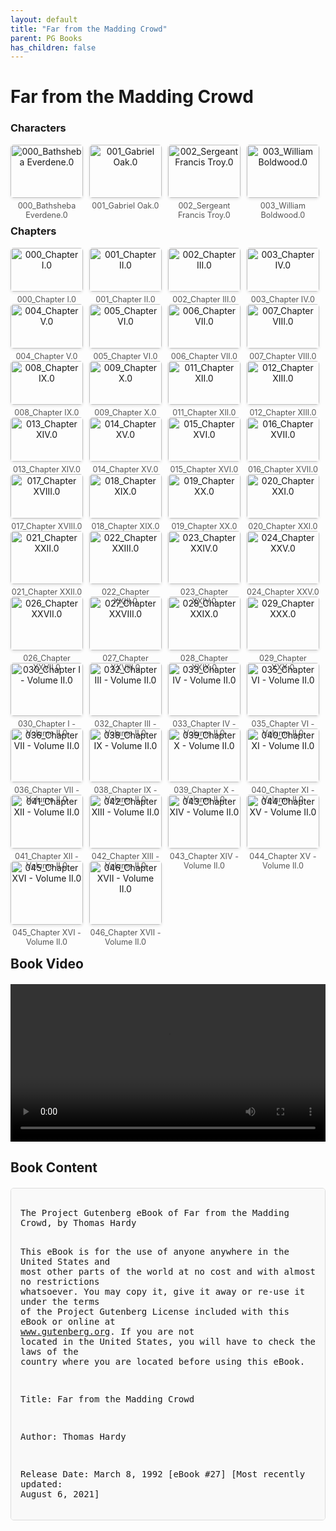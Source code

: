 ```yaml
---
layout: default
title: "Far from the Madding Crowd"
parent: PG Books
has_children: false
---
```



<style>
.image-gallery {
  display: flex;
  flex-wrap: wrap;
  justify-content: space-between;
  margin-bottom: 20px;
}

.image-row {
  display: flex;
  justify-content: flex-start;
  width: 100%;
  margin-bottom: 20px;
}

.image-item {
  width: 23%;
  margin-right: 2%;
  text-align: center;
}

.image-item:last-child {
  margin-right: 0;
}

.image-item img {
  width: 100%;
  height: auto;
  object-fit: cover;
  border-radius: 5px;
  box-shadow: 0 2px 4px rgba(0,0,0,0.1);
}

.image-item p {
  margin-top: 5px;
  font-size: 0.9em;
  color: #555;
}

.video-container {
  margin: 20px 0;
}

.book-content {
  max-height: 500px;
  overflow-y: auto;
  padding: 15px;
  border: 1px solid #ddd;
  border-radius: 5px;
  background-color: #f9f9f9;
  font-family: monospace;
  white-space: pre-wrap;
  margin-top: 20px;
}
</style>


# Far from the Madding Crowd

<h3>Characters</h3>
<div class="image-gallery">
<div class="image-row">
  <div class="image-item">
    <img src="../results/Far from the Madding Crowd/characters/000_Bathsheba Everdene.0.png" alt="000_Bathsheba Everdene.0">
    <p>000_Bathsheba Everdene.0</p>
  </div>
  <div class="image-item">
    <img src="../results/Far from the Madding Crowd/characters/001_Gabriel Oak.0.png" alt="001_Gabriel Oak.0">
    <p>001_Gabriel Oak.0</p>
  </div>
  <div class="image-item">
    <img src="../results/Far from the Madding Crowd/characters/002_Sergeant Francis Troy.0.png" alt="002_Sergeant Francis Troy.0">
    <p>002_Sergeant Francis Troy.0</p>
  </div>
  <div class="image-item">
    <img src="../results/Far from the Madding Crowd/characters/003_William Boldwood.0.png" alt="003_William Boldwood.0">
    <p>003_William Boldwood.0</p>
  </div>
</div>
</div>

<h3>Chapters</h3>
<div class="image-gallery">
<div class="image-row">
  <div class="image-item">
    <img src="../results/Far from the Madding Crowd/chapters/000_Chapter I.0.png" alt="000_Chapter I.0">
    <p>000_Chapter I.0</p>
  </div>
  <div class="image-item">
    <img src="../results/Far from the Madding Crowd/chapters/001_Chapter II.0.png" alt="001_Chapter II.0">
    <p>001_Chapter II.0</p>
  </div>
  <div class="image-item">
    <img src="../results/Far from the Madding Crowd/chapters/002_Chapter III.0.png" alt="002_Chapter III.0">
    <p>002_Chapter III.0</p>
  </div>
  <div class="image-item">
    <img src="../results/Far from the Madding Crowd/chapters/003_Chapter IV.0.png" alt="003_Chapter IV.0">
    <p>003_Chapter IV.0</p>
  </div>
</div>
<div class="image-row">
  <div class="image-item">
    <img src="../results/Far from the Madding Crowd/chapters/004_Chapter V.0.png" alt="004_Chapter V.0">
    <p>004_Chapter V.0</p>
  </div>
  <div class="image-item">
    <img src="../results/Far from the Madding Crowd/chapters/005_Chapter VI.0.png" alt="005_Chapter VI.0">
    <p>005_Chapter VI.0</p>
  </div>
  <div class="image-item">
    <img src="../results/Far from the Madding Crowd/chapters/006_Chapter VII.0.png" alt="006_Chapter VII.0">
    <p>006_Chapter VII.0</p>
  </div>
  <div class="image-item">
    <img src="../results/Far from the Madding Crowd/chapters/007_Chapter VIII.0.png" alt="007_Chapter VIII.0">
    <p>007_Chapter VIII.0</p>
  </div>
</div>
<div class="image-row">
  <div class="image-item">
    <img src="../results/Far from the Madding Crowd/chapters/008_Chapter IX.0.png" alt="008_Chapter IX.0">
    <p>008_Chapter IX.0</p>
  </div>
  <div class="image-item">
    <img src="../results/Far from the Madding Crowd/chapters/009_Chapter X.0.png" alt="009_Chapter X.0">
    <p>009_Chapter X.0</p>
  </div>
  <div class="image-item">
    <img src="../results/Far from the Madding Crowd/chapters/011_Chapter XII.0.png" alt="011_Chapter XII.0">
    <p>011_Chapter XII.0</p>
  </div>
  <div class="image-item">
    <img src="../results/Far from the Madding Crowd/chapters/012_Chapter XIII.0.png" alt="012_Chapter XIII.0">
    <p>012_Chapter XIII.0</p>
  </div>
</div>
<div class="image-row">
  <div class="image-item">
    <img src="../results/Far from the Madding Crowd/chapters/013_Chapter XIV.0.png" alt="013_Chapter XIV.0">
    <p>013_Chapter XIV.0</p>
  </div>
  <div class="image-item">
    <img src="../results/Far from the Madding Crowd/chapters/014_Chapter XV.0.png" alt="014_Chapter XV.0">
    <p>014_Chapter XV.0</p>
  </div>
  <div class="image-item">
    <img src="../results/Far from the Madding Crowd/chapters/015_Chapter XVI.0.png" alt="015_Chapter XVI.0">
    <p>015_Chapter XVI.0</p>
  </div>
  <div class="image-item">
    <img src="../results/Far from the Madding Crowd/chapters/016_Chapter XVII.0.png" alt="016_Chapter XVII.0">
    <p>016_Chapter XVII.0</p>
  </div>
</div>
<div class="image-row">
  <div class="image-item">
    <img src="../results/Far from the Madding Crowd/chapters/017_Chapter XVIII.0.png" alt="017_Chapter XVIII.0">
    <p>017_Chapter XVIII.0</p>
  </div>
  <div class="image-item">
    <img src="../results/Far from the Madding Crowd/chapters/018_Chapter XIX.0.png" alt="018_Chapter XIX.0">
    <p>018_Chapter XIX.0</p>
  </div>
  <div class="image-item">
    <img src="../results/Far from the Madding Crowd/chapters/019_Chapter XX.0.png" alt="019_Chapter XX.0">
    <p>019_Chapter XX.0</p>
  </div>
  <div class="image-item">
    <img src="../results/Far from the Madding Crowd/chapters/020_Chapter XXI.0.png" alt="020_Chapter XXI.0">
    <p>020_Chapter XXI.0</p>
  </div>
</div>
<div class="image-row">
  <div class="image-item">
    <img src="../results/Far from the Madding Crowd/chapters/021_Chapter XXII.0.png" alt="021_Chapter XXII.0">
    <p>021_Chapter XXII.0</p>
  </div>
  <div class="image-item">
    <img src="../results/Far from the Madding Crowd/chapters/022_Chapter XXIII.0.png" alt="022_Chapter XXIII.0">
    <p>022_Chapter XXIII.0</p>
  </div>
  <div class="image-item">
    <img src="../results/Far from the Madding Crowd/chapters/023_Chapter XXIV.0.png" alt="023_Chapter XXIV.0">
    <p>023_Chapter XXIV.0</p>
  </div>
  <div class="image-item">
    <img src="../results/Far from the Madding Crowd/chapters/024_Chapter XXV.0.png" alt="024_Chapter XXV.0">
    <p>024_Chapter XXV.0</p>
  </div>
</div>
<div class="image-row">
  <div class="image-item">
    <img src="../results/Far from the Madding Crowd/chapters/026_Chapter XXVII.0.png" alt="026_Chapter XXVII.0">
    <p>026_Chapter XXVII.0</p>
  </div>
  <div class="image-item">
    <img src="../results/Far from the Madding Crowd/chapters/027_Chapter XXVIII.0.png" alt="027_Chapter XXVIII.0">
    <p>027_Chapter XXVIII.0</p>
  </div>
  <div class="image-item">
    <img src="../results/Far from the Madding Crowd/chapters/028_Chapter XXIX.0.png" alt="028_Chapter XXIX.0">
    <p>028_Chapter XXIX.0</p>
  </div>
  <div class="image-item">
    <img src="../results/Far from the Madding Crowd/chapters/029_Chapter XXX.0.png" alt="029_Chapter XXX.0">
    <p>029_Chapter XXX.0</p>
  </div>
</div>
<div class="image-row">
  <div class="image-item">
    <img src="../results/Far from the Madding Crowd/chapters/030_Chapter I - Volume II.0.png" alt="030_Chapter I - Volume II.0">
    <p>030_Chapter I - Volume II.0</p>
  </div>
  <div class="image-item">
    <img src="../results/Far from the Madding Crowd/chapters/032_Chapter III - Volume II.0.png" alt="032_Chapter III - Volume II.0">
    <p>032_Chapter III - Volume II.0</p>
  </div>
  <div class="image-item">
    <img src="../results/Far from the Madding Crowd/chapters/033_Chapter IV - Volume II.0.png" alt="033_Chapter IV - Volume II.0">
    <p>033_Chapter IV - Volume II.0</p>
  </div>
  <div class="image-item">
    <img src="../results/Far from the Madding Crowd/chapters/035_Chapter VI - Volume II.0.png" alt="035_Chapter VI - Volume II.0">
    <p>035_Chapter VI - Volume II.0</p>
  </div>
</div>
<div class="image-row">
  <div class="image-item">
    <img src="../results/Far from the Madding Crowd/chapters/036_Chapter VII - Volume II.0.png" alt="036_Chapter VII - Volume II.0">
    <p>036_Chapter VII - Volume II.0</p>
  </div>
  <div class="image-item">
    <img src="../results/Far from the Madding Crowd/chapters/038_Chapter IX - Volume II.0.png" alt="038_Chapter IX - Volume II.0">
    <p>038_Chapter IX - Volume II.0</p>
  </div>
  <div class="image-item">
    <img src="../results/Far from the Madding Crowd/chapters/039_Chapter X - Volume II.0.png" alt="039_Chapter X - Volume II.0">
    <p>039_Chapter X - Volume II.0</p>
  </div>
  <div class="image-item">
    <img src="../results/Far from the Madding Crowd/chapters/040_Chapter XI - Volume II.0.png" alt="040_Chapter XI - Volume II.0">
    <p>040_Chapter XI - Volume II.0</p>
  </div>
</div>
<div class="image-row">
  <div class="image-item">
    <img src="../results/Far from the Madding Crowd/chapters/041_Chapter XII - Volume II.0.png" alt="041_Chapter XII - Volume II.0">
    <p>041_Chapter XII - Volume II.0</p>
  </div>
  <div class="image-item">
    <img src="../results/Far from the Madding Crowd/chapters/042_Chapter XIII - Volume II.0.png" alt="042_Chapter XIII - Volume II.0">
    <p>042_Chapter XIII - Volume II.0</p>
  </div>
  <div class="image-item">
    <img src="../results/Far from the Madding Crowd/chapters/043_Chapter XIV - Volume II.0.png" alt="043_Chapter XIV - Volume II.0">
    <p>043_Chapter XIV - Volume II.0</p>
  </div>
  <div class="image-item">
    <img src="../results/Far from the Madding Crowd/chapters/044_Chapter XV - Volume II.0.png" alt="044_Chapter XV - Volume II.0">
    <p>044_Chapter XV - Volume II.0</p>
  </div>
</div>
<div class="image-row">
  <div class="image-item">
    <img src="../results/Far from the Madding Crowd/chapters/045_Chapter XVI - Volume II.0.png" alt="045_Chapter XVI - Volume II.0">
    <p>045_Chapter XVI - Volume II.0</p>
  </div>
  <div class="image-item">
    <img src="../results/Far from the Madding Crowd/chapters/046_Chapter XVII - Volume II.0.png" alt="046_Chapter XVII - Volume II.0">
    <p>046_Chapter XVII - Volume II.0</p>
  </div>
</div>
</div>

<h2>Book Video</h2>
<div class="video-container">
  <video controls width="100%">
    <source src="../videos/Far from the Madding Crowd.mp4" type="video/mp4">
    Your browser does not support the video tag.
  </video>
</div>


## Book Content

<div class="book-content">
﻿The Project Gutenberg eBook of Far from the Madding Crowd, by Thomas Hardy

This eBook is for the use of anyone anywhere in the United States and
most other parts of the world at no cost and with almost no restrictions
whatsoever. You may copy it, give it away or re-use it under the terms
of the Project Gutenberg License included with this eBook or online at
www.gutenberg.org. If you are not located in the United States, you
will have to check the laws of the country where you are located before
using this eBook.

Title: Far from the Madding Crowd

Author: Thomas Hardy

Release Date: March 8, 1992 [eBook #27]
[Most recently updated: August 6, 2021]

Language: English

Character set encoding: UTF-8


*** START OF THE PROJECT GUTENBERG EBOOK FAR FROM THE MADDING CROWD ***




There are two editions of this ebook in the Project Gutenberg
collection. Various characteristics of each ebook are listed to aid in
selecting the preferred file.

Click on any of the filenumbers below to quickly view each ebook.

27     1874, First Edition; illustrated.

107    1895, Second Edition, extensively revised by Thomas Hardy.




Far from the Madding Crowd

by Thomas Hardy

AUTHOR OF
“A PAIR OF BLUE EYES,” “UNDER THE GREENWOOD TREE,” ETC.

WITH TWELVE ILLUSTRATIONS.

IN TWO VOLUMES

LONDON:
SMITH, ELDER & CO., 15, WATERLOO PLACE.
1874.


Contents

 VOLUME I.
 CHAPTER I. DESCRIPTION OF FARMER OAK—AN INCIDENT
 CHAPTER II. NIGHT—THE FLOCK—AN INTERIOR—ANOTHER INTERIOR
 CHAPTER III. A GIRL ON HORSEBACK—CONVERSATION
 CHAPTER IV. GABRIEL’S RESOLVE—THE VISIT—THE MISTAKE
 CHAPTER V. DEPARTURE OF BATHSHEBA—A PASTORAL TRAGEDY
 CHAPTER VI. THE FAIR—THE JOURNEY—THE FIRE
 CHAPTER VII. RECOGNITION—A TIMID GIRL
 CHAPTER VIII. THE MALTHOUSE—THE CHAT—NEWS
 CHAPTER IX. THE HOMESTEAD—A VISITOR—HALF CONFIDENCES
 CHAPTER X. MISTRESS AND MEN
 CHAPTER XI. MELCHESTER MOOR—SNOW—A MEETING
 CHAPTER XII. FARMERS—A RULE—AN EXCEPTION
 CHAPTER XIII. SORTES SANCTORUM—THE VALENTINE
 CHAPTER XIV. EFFECT OF THE LETTER—SUNRISE
 CHAPTER XV. A MORNING MEETING—THE LETTER AGAIN
 CHAPTER XVI. ALL SAINTS’ AND ALL SOULS’
 CHAPTER XVII. IN THE MARKET-PLACE
 CHAPTER XVIII. BOLDWOOD IN MEDITATION—A VISIT
 CHAPTER XIX. THE SHEEP-WASHING—THE OFFER
 CHAPTER XX. PERPLEXITY—GRINDING THE SHEARS—A QUARREL
 CHAPTER XXI. TROUBLES IN THE FOLD—A MESSAGE
 CHAPTER XXII. THE GREAT BARN AND THE SHEEP-SHEARERS
 CHAPTER XXIII. EVENTIDE—A SECOND DECLARATION
 CHAPTER XXIV. THE SAME NIGHT—THE FIR PLANTATION
 CHAPTER XXV. THE NEW ACQUAINTANCE DESCRIBED
 CHAPTER XXVI. SCENE ON THE VERGE OF THE HAY-MEAD
 CHAPTER XXVII. HIVING THE BEES
 CHAPTER XXVIII. THE HOLLOW AMID THE FERNS
 CHAPTER XXIX. PARTICULARS OF A TWILIGHT WALK
 CHAPTER XXX. HOT CHEEKS AND TEARFUL EYES

 VOLUME II.
 CHAPTER I. BLAME—FURY
 CHAPTER II. NIGHT—HORSES TRAMPING
 CHAPTER III. IN THE SUN—A HARBINGER
 CHAPTER IV. HOME AGAIN—A JUGGLER
 CHAPTER V. AT AN UPPER WINDOW
 CHAPTER VI. WEALTH IN JEOPARDY—THE REVEL
 CHAPTER VII. THE STORM—THE TWO TOGETHER
 CHAPTER VIII. RAIN—ONE SOLITARY MEETS ANOTHER
 CHAPTER IX. COMING HOME—A CRY
 CHAPTER X. ON CASTERBRIDGE HIGHWAY
 CHAPTER XI. SUSPICION—FANNY IS SENT FOR
 CHAPTER XII. JOSEPH AND HIS BURDEN—BUCK’S HEAD
 CHAPTER XIII. FANNY’S REVENGE
 CHAPTER XIV. UNDER A TREE—REACTION
 CHAPTER XV. TROY’S ROMANTICISM
 CHAPTER XVI. THE GURGOYLE: ITS DOINGS
 CHAPTER XVII. ADVENTURES BY THE SHORE
 CHAPTER XVIII. DOUBTS ARISE—DOUBTS VANISH
 CHAPTER XIX. OAK’S ADVANCEMENT—A GREAT HOPE
 CHAPTER XX. THE SHEEP FAIR—TROY TOUCHES HIS WIFE’S HAND
 CHAPTER XXI. BATHSHEBA TALKS WITH HER OUTRIDER
 CHAPTER XXII. CONVERGING COURSES
 CHAPTER XXIII. CONCURRITUR—HORÆ MOMENTO
 CHAPTER XXIV. AFTER THE SHOCK
 CHAPTER XXV. THE MARCH FOLLOWING—“BATHSHEBA BOLDWOOD”
 CHAPTER XXVI. BEAUTY IN LONELINESS—AFTER ALL
 CHAPTER XXVII. A FOGGY NIGHT AND MORNING—CONCLUSION




List of Illustrations


 HANDS WERE LOOSENING HIS NECKERCHIEF.
 “DO YOU HAPPEN TO WANT A SHEPPERD MA’AM?”
 “GET THE FRONT DOOR KEY.” LIDDY FETCHED IT.
 “I FEEL—ALMOST TOO MUCH—TO THINK,” HE SAID.
 SHE STOOD UP IN THE WINDOW-OPENING, FACING THE MEN.
 SHE TOOK UP HER POSITION AS DIRECTED.
 BATSHEBA FLUNG HER HANDS TO HER FACE.
 “THERE’S NOT A SOUL IN MY HOUSE BUT ME TO-NIGHT”.
 SHE OPENED A GATE WITHIN WHICH WAS A HAYSTACK. UNDER THIS SHE SAT DOWN.
 BENDING OVER FANNY ROBIN, HE GENTLY KISSED HER.
 HE SAW A BATHER CARRIED ALONG IN THE CURRENT.
 TROY NEXT ADVANCED INTO THE MIDDLE OF THE ROOM AND TOOK OFF HIS CAP.




VOLUME I.




CHAPTER I.
DESCRIPTION OF FARMER OAK—AN INCIDENT


When Farmer Oak smiled, the corners of his mouth spread till they were
within an unimportant distance of his ears, his eyes were reduced to
mere chinks, and diverging wrinkles appeared round them, extending upon
his countenance like the rays in a rudimentary sketch of the rising
sun.

His Christian name was Gabriel, and on working days he was a young man
of sound judgment, easy motions, proper dress, and general good
character. On Sundays he was a man of misty views, rather given to a
postponing treatment of things, whose best clothes and
seven-and-sixpenny umbrella were always hampering him: upon the whole,
one who felt himself to occupy morally that vast middle space of
Laodicean neutrality which lay between the Sacrament people of the
parish and the drunken division of its inhabitants—that is, he went to
church, but yawned privately by the time the congegation reached the
Nicene creed, and thought of what there would be for dinner when he
meant to be listening to the sermon. Or, to state his character as it
stood in the scale of public opinion, when his friends and critics were
in tantrums, he was considered rather a bad man; when they were
pleased, he was rather a good man; when they were neither, he was a man
whose moral colour was a kind of pepper-and-salt mixture.

Since he lived six times as many working-days as Sundays, Oak’s
appearance in his old clothes was most peculiarly his own—the mental
picture formed by his neighbours always presenting him as dressed in
that way when their imaginations answered to the thought “Gabriel Oak.”
He wore a low-crowned felt hat, spread out at the base by tight jamming
upon the head for security in high winds, and a coat like Dr.
Johnson’s; his lower extremities being encased in ordinary leather
leggings and boots emphatically large, affording to each foot a roomy
apartment so constructed that any wearer might stand in a river all day
long and know nothing about it—their maker being a conscientious man
who always endeavoured to compensate for any weakness in his cut by
unstinted dimension and solidity.

Mr. Oak carried about him, by way of watch, what may be called a small
silver clock; in other words, it was a watch as to shape and intention,
and a small clock as to size. This instrument being several years older
than Oak’s grandfather, had the peculiarity of going either too fast or
not at all. The smaller of its hands, too, occasionally slipped round
on the pivot, and thus, though the minutes were told with precision,
nobody could be quite certain of the hour they belonged to. The
stopping peculiarity of his watch Oak remedied by thumps and shakes,
when it always went on again immediately, and he escaped any evil
consequences from the other two defects by constant comparisons with
and observations of the sun and stars, and by pressing his face close
to the glass of his neighbours’ windows when passing their houses, till
he could discern the hour marked by the green-faced timekeepers within.
It may be mentioned that Oak’s fob being difficult of access, by reason
of its somewhat high situation in the waistband of his trousers (which
also lay at a remote height under his waistcoat), the watch was as a
necessity pulled out by throwing the body extremely to one side,
compressing the mouth and face to a mere mass of ruddy flesh on account
of the exertion required, and drawing up the watch by its chain, like a
bucket from a well.

But some thoughtful persons, who had seen him walking across one of his
fields on a certain December morning—sunny and exceedingly mild—might
have regarded Gabriel Oak in other aspects than these. In his face one
might notice that many of the hues and curves of youth had tarried on
to manhood: there even remained in his remoter crannies some relics of
the boy. His height and breadth would have been sufficient to make his
presence imposing, had they been exhibited with due consideration. But
there is a way some men have, rural and urban alike—for which the mind
is more responsible than flesh and sinew—a way of curtailing their
dimensions by their manner of showing them; and from a quiet modesty
that would have become a vestal, which seemed continually to impress
upon him that he had no great claim on the world’s room, Oak walked
unassumingly, and with a faintly perceptible bend, quite distinct from
a bowing of the shoulders. This may be said to be a defect in an
individual if he depends for his valuation as a total more upon his
appearance than upon his capacity to wear well, which Oak did not. He
had just reached the time of life at which “young” is ceasing to be the
prefix of “man” in speaking of one. He was at the brightest period of
masculine life, for his intellect and his emotions were clearly
separated: he had passed the time during which the influence of youth
indiscriminately mingles them in the character of impulse, and he had
not yet arrived at the stage wherein they become united again, in the
character of prejudice, by the influence of a wife and family. In
short, he was twenty-eight, and a bachelor.

The field he was in sloped steeply to a ridge called Norcombe Hill.
Through a spur of this hill ran the highway from Norcombe to
Casterbridge, sunk in a deep cutting. Casually glancing over the hedge,
Oak saw coming down the incline before him an ornamental spring waggon,
painted yellow and gaily marked, drawn by two horses, a waggoner
walking alongside bearing a whip perpendicularly. The waggon was laden
with household...

[Content truncated for display]
</div>
